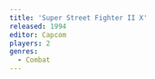 ```yaml
---
title: 'Super Street Fighter II X'
released: 1994
editor: Capcom
players: 2
genres:
  - Combat
---
```

